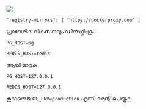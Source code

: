 ![](https://pub-b8db533c86124200a9d799bf3ba88099.r2.dev/2023/03/wbhiRD1.webp)

```
"registry-mirrors": [ "https://dockerproxy.com" ]
```

പ്രാദേശിക വികസനവും ഡീബഗ്ഗിംഗും

```
PG_HOST=pg

REDIS_HOST=redis
```

ആയി മാറുക

```
PG_HOST=127.0.0.1

REDIS_HOST=127.0.0.1

```

കൂടാതെ `NODE_ENV=production` എന്ന് കമന്റ് ചെയ്യുക